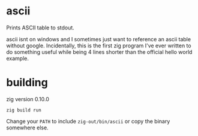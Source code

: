 # ascii
Prints ASCII table to stdout.

ascii isnt on windows and I sometimes just want to reference an ascii table without google.
Incidentally, this is the first zig program I've ever written to do something useful while being 4 lines shorter than the official hello world example.

# building
zig version 0.10.0

`zig build run`


Change your `PATH` to include `zig-out/bin/ascii` or copy the binary somewhere else.
